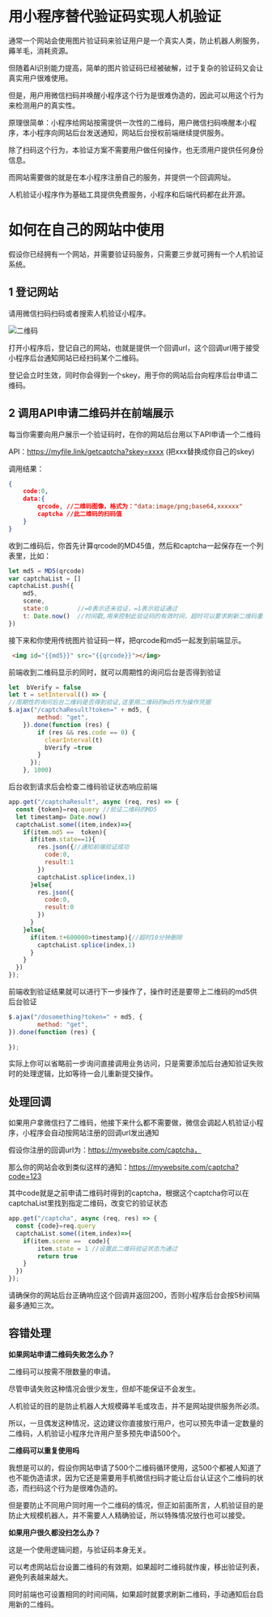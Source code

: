 # 用小程序替代验证码实现人机验证


通常一个网站会使用图片验证码来验证用户是一个真实人类，防止机器人刷服务，薅羊毛，消耗资源。
    
但随着AI识别能力提高，简单的图片验证码已经被破解，过于复杂的验证码又会让真实用户很难使用。

但是，用户用微信扫码并唤醒小程序这个行为是很难伪造的，因此可以用这个行为来检测用户的真实性。

原理很简单：小程序给网站按需提供一次性的二维码，用户微信扫码唤醒本小程序，本小程序向网站后台发送通知，网站后台授权前端继续提供服务。

除了扫码这个行为，本验证方案不需要用户做任何操作，也无须用户提供任何身份信息。

而网站需要做的就是在本小程序注册自己的服务，并提供一个回调网址。

人机验证小程序作为基础工具提供免费服务，小程序和后端代码都在此开源。


# 如何在自己的网站中使用


假设你已经拥有一个网站，并需要验证码服务，只需要三步就可拥有一个人机验证系统。

## 1 登记网站

请用微信扫码扫码或者搜索人机验证小程序。

![二维码](./qr.png)

打开小程序后，登记自己的网站，也就是提供一个回调url，这个回调url用于接受小程序后台通知网站已经扫码某个二维码。

登记会立时生效，同时你会得到一个skey，用于你的网站后台向程序后台申请二维码。

## 2 调用API申请二维码并在前端展示

每当你需要向用户展示一个验证码时，在你的网站后台用以下API申请一个二维码

API：https://myfile.link/getcaptcha?skey=xxxx (把xxx替换成你自己的skey)

调用结果：
```JSON
{
    code:0,
    data:{
        qrcode, //二维码图像，格式为："data:image/png;base64,xxxxxx"
        captcha //此二维码的扫码值
    }
}
```

收到二维码后，你首先计算qrcode的MD45值，然后和captcha一起保存在一个列表里，比如：

```js
let md5 = MD5(qrcode)
var captchaList = []
captchaList.push({
    md5,
    scene,
    state:0        //=0表示还未验证，=1表示验证通过
    t: Date.now()  //时间戳,用来控制此验证码的有效时间，超时可以要求刷新二维码重新验证
})
```

接下来和你使用传统图片验证码一样，把qrcode和md5一起发到前端显示。

```html
 <img id="{{md5}}" src="{{qrcode}}"></img>
```

前端收到二维码显示的同时，就可以周期性的询问后台是否得到验证

```js
let  bVerify = false
let t = setInterval(() => {
//周期性的询问后台二维码是否得到验证,这里用二维码的md5作为操作凭据
$.ajax("/captchaResult?token=" + md5, {
        method: "get",
    }).done(function (res) {
        if (res && res.code == 0) {
          clearInterval(t)
          bVerify =true
        }
      });
    }, 1000)
```

后台收到请求后会检查二维码验证状态响应前端
```js
app.get("/captchaResult", async (req, res) => {
  const {token}=req.query //验证二维码的MD5
  let timestamp= Date.now()
  captchaList.some((item,index)=>{
    if(item.md5 ==  token){
      if(item.state==1){
        res.json({//通知前端验证成功
          code:0,
          result:1
        })
        captchaList.splice(index,1)
      }else{      
        res.json({
          code:0,
          result:0
        })
      }    
    }else{
      if(item.t+600000>timestamp){//超时10分钟删除 
        captchaList.splice(index,1)
      }
    }
  })
});
```
前端收到验证结果就可以进行下一步操作了，操作时还是要带上二维码的md5供后台验证
```js
$.ajax("/dosomething?token=" + md5, {
        method: "get",
}).done(function (res) {
        
});
```
实际上你可以省略前一步询问直接调用业务访问，只是需要添加后台通知验证失败时的处理逻辑，比如等待一会儿重新提交操作。

## 处理回调

如果用户拿微信扫了二维码，他接下来什么都不需要做，微信会调起人机验证小程序，小程序会自动按网站注册的回调url发出通知

假设你注册的回调url为：https://mywebsite.com/captcha，

那么你的网站会收到类似这样的通知：https://mywebsite.com/captcha?code=123

其中code就是之前申请二维码时得到的captcha，根据这个captcha你可以在captchaList里找到指定二维码，改变它的验证状态

```js
app.get("/captcha", async (req, res) => {
  const {code}=req.query 
  captchaList.some((item,index)=>{
    if(item.scene ==  code){
        item.state = 1 //设置此二维码验证状态为通过
        return true
    }
  })
});
```

请确保你的网站后台正确响应这个回调并返回200，否则小程序后台会按5秒间隔最多通知三次。

## 容错处理

**如果网站申请二维码失败怎么办？**

二维码可以按需不限数量的申请。

尽管申请失败这种情况会很少发生，但却不能保证不会发生。

人机验证的目的是防止机器人大规模薅羊毛或攻击，并不是网站提供服务所必须。

所以，一旦偶发这种情况，这边建议你直接放行用户，也可以预先申请一定数量的二维码，人机验证小程序允许用户至多预先申请500个。

**二维码可以重复使用吗**

我想是可以的，假设你网站申请了500个二维码循环使用，这500个都被人知道了也不能伪造请求，因为它还是需要用手机微信扫码才能让后台认证这个二维码的状态，而扫码这个行为是很难伪造的。

但是要防止不同用户同时用一个二维码的情况，但正如前面所言，人机验证目的是防止大规模机器人，并不需要人人精确验证，所以特殊情况放行也可以接受。

**如果用户很久都没扫怎么办？**

这是一个使用逻辑问题，与验证码本身无关。

可以考虑网站后台设置二维码的有效期，如果超时二维码就作废，移出验证列表，避免列表越来越大。

同时前端也可设置相同的时间间隔，如果超时就要求刷新二维码，手动通知后台启用新的二维码。


